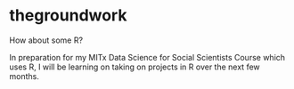 # thegroundwork
How about some R?

In preparation for my MITx Data Science for Social Scientists Course which uses R, I will be learning on taking on projects in R over the next few months. 
